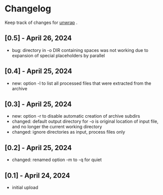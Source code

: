 # Changelog

Keep track of changes for [unwrap](https://github.com/thingsiplay/unwrap) .

## [0.5] - April 26, 2024

- bug: directory in -o DIR containing spaces was not working due to expansion
  of special placeholders by parallel

## [0.4] - April 25, 2024

- new: option -l to list all processed files that were extracted from the
  archive

## [0.3] - April 25, 2024

- new: option -r to disable automatic creation of archive subdirs
- changed: default output directory for -o is original location of input file,
  and no longer the current working directory
- changed: ignore directories as input, process files only

## [0.2] - April 25, 2024

- changed: renamed option -m to -q for quiet

## [0.1] - April 24, 2024

- initial upload

